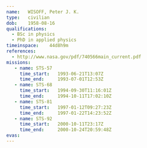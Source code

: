 ```yaml
---
name:	WISOFF, Peter J. K.
type:	civilian
dob:	1958-08-16
qualifications:
  - BSc in physics
  - PhD in applied physics
timeinspace:	44d8h9m
references:
  - http://www.nasa.gov/pdf/740566main_current.pdf
missions:
   - name: STS-57
     time_start:   1993-06-21T13:07Z
     time_end:     1993-07-01T12:53Z
   - name: STS-68
     time_start:   1994-09-30T11:16:01Z
     time_end:     1994-10-11T17:02:10Z
   - name: STS-81
     time_start:   1997-01-12T09:27:23Z
     time_end:     1997-01-22T14:23:52Z
   - name: STS-92
     time_start:   2000-10-11T23:17Z
     time_end:     2000-10-24T20:59:48Z
evas:
---
```

